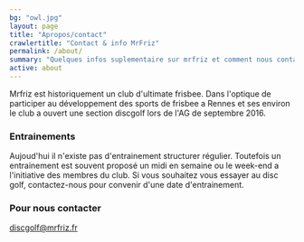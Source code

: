```yaml
---
bg: "owl.jpg"
layout: page
title: "Apropos/contact"
crawlertitle: "Contact & info MrFriz"
permalink: /about/
summary: "Quelques infos suplementaire sur mrfriz et comment nous contacter"
active: about
---
```

Mrfriz est historiquement un club d'ultimate frisbee. Dans l'optique de participer au développement des sports de frisbee a Rennes et ses environ le club a ouvert une section discgolf lors de l'AG de septembre 2016.

### Entrainements
Aujoud'hui il n'existe pas d'entrainement structurer régulier.
Toutefois un entrainement est souvent proposé un midi en semaine ou le week-end a l'initiative des membres du club. Si vous souhaitez vous essayer au disc golf, contactez-nous pour convenir d'une date d'entrainement.

### Pour nous contacter
[discgolf@mrfriz.fr](mailto:discgolf@mrfriz.fr)


